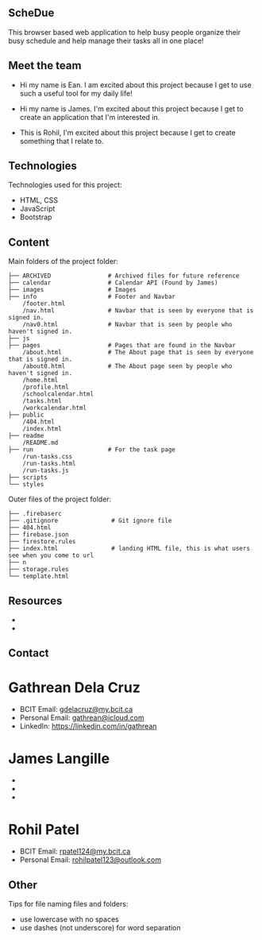 ## ScheDue
This browser based web application to help busy people organize their busy schedule and help manage their tasks all in one place!
<!-- * [General info](#general-info)
* [Technologies](#technologies)
* [Contents](#content) -->

## Meet the team
* Hi my name is Ean. I am excited about this project because I get to use such a useful tool for my daily life!

* Hi my name is James. I'm excited about this project because I get to create an application that I'm interested in.

* This is Rohil, I'm excited about this project because I get to create something that I relate to.

## Technologies
Technologies used for this project:
* HTML, CSS
* JavaScript
* Bootstrap 
	
## Content
Main folders of the project folder:

```
├── ARCHIVED                # Archived files for future reference
├── calendar                # Calendar API (Found by James)
├── images                  # Images
├── info                    # Footer and Navbar
    /footer.html
    /nav.html               # Navbar that is seen by everyone that is signed in.
    /nav0.html              # Navbar that is seen by people who haven't signed in.
├── js                      
├── pages                   # Pages that are found in the Navbar
    /about.html             # The About page that is seen by everyone that is signed in.
    /about0.html            # The About page seen by people who haven't signed in.
    /home.html
    /profile.html
    /schoolcalendar.html
    /tasks.html
    /workcalendar.html
├── public
    /404.html
    /index.html
├── readme
    /README.md
├── run                     # For the task page
    /run-tasks.css
    /run-tasks.html
    /run-tasks.js
├── scripts
└── styles

```

Outer files of the project folder:
```
├── .firebaserc
├── .gitignore               # Git ignore file
├── 404.html
├── firebase.json
├── firestore.rules
├── index.html               # landing HTML file, this is what users see when you come to url
├── n
├── storage.rules
└── template.html
```
## Resources
* 
* 

## Contact
# Gathrean Dela Cruz
* BCIT Email: gdelacruz@my.bcit.ca
* Personal Email: gathrean@icloud.com
* LinkedIn: https://linkedin.com/in/gathrean

# James Langille
* 
* 
* 

# Rohil Patel
* BCIT Email: rpatel124@my.bcit.ca
* Personal Email: rohilpatel123@outlook.com

## Other
Tips for file naming files and folders:
* use lowercase with no spaces
* use dashes (not underscore) for word separation

